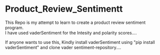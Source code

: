 # Product_Review_Sentimentt
This Repo is my attempt to learn to create a product review sentiment program.  
I have used vaderSentiment for the Intesity and polarity scores.... 

If anyone wants to use this, Kindly install vaderSentiment using "pip install vaderSentiment" and clone vader sentiment-repository....
